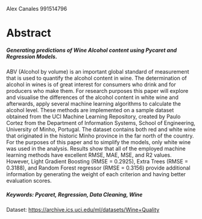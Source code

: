 Alex Canales
991514796

# Abstract

##### Generating predictions of Wine Alcohol content using Pycaret and Regression Models. 

ABV (Alcohol by volume) is an important global standard of measurement that is used to quantify the alcohol content in wine. The determination of alcohol in wines is of great interest for consumers who drink and for producers who make them. For research purposes this paper will explore and visualise the differences of the alcohol content in white wine and afterwards, apply several machine learning algorithms to calculate the alcohol level. These methods are implemented on a sample dataset obtained from the UCI Machine Learning Repository, created by Paulo Cortez from the Department of Information Systems, School of Engineering, University of Minho, Portugal. The dataset contains both red and white wine that originated in the historic Minho province in the far north of the country. For the purposes of this paper and to simplify the models, only white wine was used in the analysis. Results show that all of the employed machine learning methods have excellent RMSE, MAE, MSE, and R2 values. However, Light Gradient Boosting (RMSE = 0.2925), Extra Trees (RMSE = 0.3188), and Random Forest regressor (RMSE = 0.3156) provide additional information by generating the weight of each criterion and having better evaluation scores. 

##### Keywords: Pycaret, Regression, Data Cleaning, Wine

Dataset: https://archive.ics.uci.edu/ml/datasets/Wine+Quality
